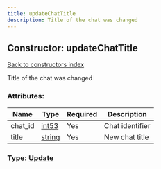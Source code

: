 ```yaml
---
title: updateChatTitle
description: Title of the chat was changed
---
```

## Constructor: updateChatTitle  
[Back to constructors index](index.md)



Title of the chat was changed

### Attributes:

| Name     |    Type       | Required | Description |
|----------|---------------|----------|-------------|
|chat\_id|[int53](../types/int53.md) | Yes|Chat identifier|
|title|[string](../types/string.md) | Yes|New chat title|



### Type: [Update](../types/Update.md)


